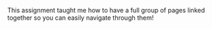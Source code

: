 This assignment taught me how to have a full group of pages linked together so you can easily navigate through them!